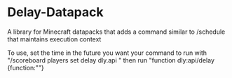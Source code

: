 # Delay-Datapack
A library for Minecraft datapacks that adds a command similar to /schedule that maintains execution context

To use, set the time in the future you want your command to run with "/scoreboard players set delay dly.api <time in ticks>" then run "function dly:api/delay {function:"<your command>"}
